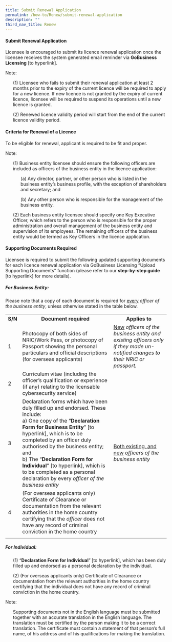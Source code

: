 ```yaml
---
title: Submit Renewal Application
permalink: /how-to/Renew/submit-renewal-application
description: ""
third_nav_title: Renew
---
```

#### Submit Renewal Application
Licensee is encouraged to submit its licence renewal application once the licensee receives the system generated email reminder via <b>GoBusiness Licensing</b> [to hyperlink].

Note:
<ul>(1)  Licensee who fails to submit their renewal application at least 2 months prior to the expiry of the current licence will be required to apply for a new licence. If new licence is not granted by the expiry of current licence, licensee will be required to suspend its operations until a new licence is granted.</ul>
<ul>(2) Renewed licence validity period will start from the end of the current licence validity period.</ul>

#### Criteria for Renewal of a Licence 
To be eligible for renewal, applicant is required to be fit and proper. 

Note:
	
<ul>(1) Business entity licensee should ensure the following officers are included as officers of the business entity in the licence application:</ul>
<ul><ul>(a) Any director, partner, or other person who is listed in the business entity’s business profile, with the exception of shareholders and secretary; and</ul>
	<ul>(b) Any other person who is responsible for the management of the business entity.</ul></ul>
<ul>(2) Each business entity licensee should specify one Key Executive Officer, which refers to the person who is responsible for the proper administration and overall management of the business entity and supervision of its employees. The remaining officers of the business entity would be termed as Key Officers in the licence application.</ul>

#### Supporting Documents Required
Licensee is required to submit the following updated supporting documents for each licence renewal application via GoBusiness Licensing “Upload Supporting Documents” function (please refer to our <b>step-by-step guide</b> [to hyperlink] for more details).

##### For Business Entity:

Please note that a copy of each document is required for <u>every</u> <i>officer of the business entity</i>, unless otherwise stated in the table below.
 
<table>
<tbody><tr>
	<th><b>S/N</b></th>
	<th><b>Document required</b></th>
	<th><b>Applies to</b></th>
</tr>
<tr>
<td>1</td>
<td>Photocopy of both sides of NRIC/Work Pass, or photocopy of Passport showing the personal particulars and official descriptions (for overseas applicants)</td>
<td><u>New</u> <i>officers of the business entity and existing officers only if they made un-notified changes to their NRIC or passport.</i></td>
</tr>
<tr>
<td>2</td>
<td>Curriculum vitae (including the officer’s qualification or experience (if any) relating to the licensable cybersecurity service)</td>
	<td rowspan="3"><u>Both existing, and new</u> <i>officers of the business entity</i></td>
</tr>
<tr>
<td>3</td>
<td>Declaration forms which have been duly filled up and endorsed. These include:<br>
	a)	One copy of the “<b>Declaration Form for Business Entity</b>” [to hyperlink], which is to be completed by an officer duly authorised by the business entity; and<br>
	b)	The “<b>Declaration Form for Individual</b>” [to hyperlink], which is to be completed as a personal declaration by every <i>officer of the business entity</i>
</td>
</tr>
<tr>
<td>4</td>
<td>(For overseas applicants only) Certificate of Clearance or documentation from the relevant authorities in the home country certifying that the <i>officer</i> does not have any record of criminal conviction in the home country</td>
</tr>
<tr>
<td></td>
<td></td>
<td></td></tr>
</tbody>
</table>

##### For Individual:
<ul>(1)	“<b>Declaration Form for Individual</b>” [to hyperlink], which has been duly filled up and endorsed as a personal declaration by the individual. <br></ul>
<ul>(2)	(For overseas applicants only) Certificate of Clearance or documentation from the relevant authorities in the home country certifying that the individual does not have any record of criminal conviction in the home country.</ul>

Note:
<ul>Supporting documents not in the English language must be submitted together with an accurate translation in the English language. The translation must be certified by the person making it to be a correct translation. The certificate must contain a statement of that person’s full name, of his address and of his qualifications for making the translation.</ul>